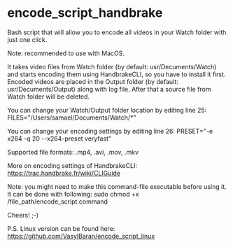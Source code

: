 # encode_script_handbrake
Bash script that will allow you to encode all videos in your Watch folder with just one click.

Note: recommended to use with MacOS.

It takes video files from Watch folder (by default: usr/Decuments/Watch) and starts encoding them using HandbrakeCLI, so you have to install it first. Encoded videos are placed in the Output folder (by default: usr/Decuments/Output) along with log file. After that a source file from Watch folder will be deleted. 

You can change your Watch/Output folder location by editing line 25:
  FILES="/Users/samael/Documents/Watch/*"

You can change your encoding settings by editing line 26:
  PRESET="-e x264 -q 20 --x264-preset veryfast"

Supported file formats: .mp4, .avi, .mov, .mkv

More on encoding settings of HandbrakeCLI:
https://trac.handbrake.fr/wiki/CLIGuide 

Note: you might need to make this command-file executable before using it. It can be done with following:
sudo chmod +x /file_path/encode_script.command

Cheers! ;-)

P.S. Linux version can be found here: https://github.com/VasylBaran/encode_script_linux